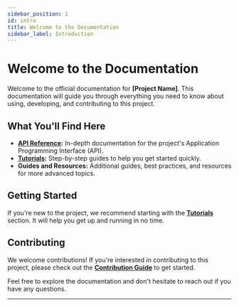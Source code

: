 ```yaml
---
sidebar_position: 1
id: intro
title: Welcome to the Documentation
sidebar_label: Introduction
---
```


# Welcome to the Documentation

Welcome to the official documentation for **[Project Name]**. This documentation will guide you through everything you need to know about using, developing, and contributing to this project.

## What You'll Find Here

- **[API Reference](api/overview):** In-depth documentation for the project's Application Programming Interface (API).
- **[Tutorials](tutorials/intro):** Step-by-step guides to help you get started quickly.
- **Guides and Resources:** Additional guides, best practices, and resources for more advanced topics.

## Getting Started

If you're new to the project, we recommend starting with the **[Tutorials](tutorials/intro)** section. It will help you get up and running in no time.

## Contributing

We welcome contributions! If you're interested in contributing to this project, please check out the **[Contribution Guide](contributing)** to get started.

Feel free to explore the documentation and don't hesitate to reach out if you have any questions.

---